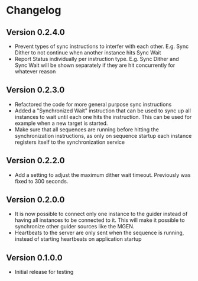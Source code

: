 ﻿# Changelog

## Version 0.2.4.0

- Prevent types of sync instructions to interfer with each other. E.g. Sync Dither to not continue when another instance hits Sync Wait
- Report Status individually per instruction type. E.g. Sync Dither and Sync Wait will be shown separately if they are hit concurrently for whatever reason

## Version 0.2.3.0

- Refactored the code for more general purpose sync instructions
- Added a "Synchronized Wait" instruction that can be used to sync up all instances to wait until each one hits the instruction. This can be used for example when a new target is started.
- Make sure that all sequences are running before hitting the synchronization instructions, as only on sequence startup each instance registers itself to the synchronization service

## Version 0.2.2.0

- Add a setting to adjust the maximum dither wait timeout. Previously was fixed to 300 seconds.

## Version 0.2.0.0

- It is now possible to connect only one instance to the guider instead of having all instances to be connected to it. This will make it possible to synchronize other guider sources like the MGEN.
- Heartbeats to the server are only sent when the sequence is running, instead of starting heartbeats on application startup

## Version 0.1.0.0

- Initial release for testing